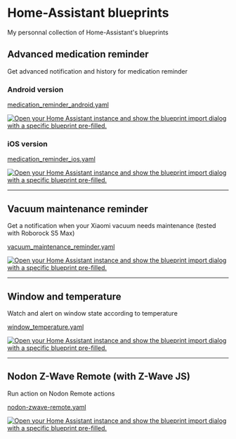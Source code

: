 # Home-Assistant blueprints

My personnal collection of Home-Assistant's blueprints


## Advanced medication reminder

Get advanced notification and history for medication reminder

### Android version

[medication_reminder_android.yaml](blueprints/medication_reminder_android.yaml)

[![Open your Home Assistant instance and show the blueprint import dialog with a specific blueprint pre-filled.](https://my.home-assistant.io/badges/blueprint_import.svg)](https://my.home-assistant.io/redirect/blueprint_import/?blueprint_url=https%3A%2F%2Fraw.githubusercontent.com%2FAohzan%2Fhass-blueprints%2Fmain%2Fblueprints%2Fmedication_reminder_android.yaml)

### iOS version

[medication_reminder_ios.yaml](blueprints/medication_reminder_ios.yaml)

[![Open your Home Assistant instance and show the blueprint import dialog with a specific blueprint pre-filled.](https://my.home-assistant.io/badges/blueprint_import.svg)](https://my.home-assistant.io/redirect/blueprint_import/?blueprint_url=https%3A%2F%2Fraw.githubusercontent.com%2FAohzan%2Fhass-blueprints%2Fmain%2Fblueprints%2Fmedication_reminder_ios.yaml)

---

## Vacuum maintenance reminder

Get a notification when your Xiaomi vacuum needs maintenance (tested with Roborock S5 Max)

[vacuum_maintenance_reminder.yaml](blueprints/vacuum_maintenance_reminder.yaml)

[![Open your Home Assistant instance and show the blueprint import dialog with a specific blueprint pre-filled.](https://my.home-assistant.io/badges/blueprint_import.svg)](https://my.home-assistant.io/redirect/blueprint_import/?blueprint_url=https%3A%2F%2Fraw.githubusercontent.com%2FAohzan%2Fhass-blueprints%2Fmain%2Fblueprints%2Fvacuum_maintenance_reminder.yaml)

---

## Window and temperature

Watch and alert on window state according to temperature

[window_temperature.yaml](blueprints/window_temperature.yaml)

[![Open your Home Assistant instance and show the blueprint import dialog with a specific blueprint pre-filled.](https://my.home-assistant.io/badges/blueprint_import.svg)](https://my.home-assistant.io/redirect/blueprint_import/?blueprint_url=https%3A%2F%2Fraw.githubusercontent.com%2FAohzan%2Fhass-blueprints%2Fmain%2Fblueprints%2Fwindow_temperature.yaml)

---

## Nodon Z-Wave Remote (with Z-Wave JS)

Run action on Nodon Remote actions

[nodon-zwave-remote.yaml](blueprints/nodon-zwave-remote.yaml)

[![Open your Home Assistant instance and show the blueprint import dialog with a specific blueprint pre-filled.](https://my.home-assistant.io/badges/blueprint_import.svg)](https://my.home-assistant.io/redirect/blueprint_import/?blueprint_url=https%3A%2F%2Fraw.githubusercontent.com%2FAohzan%2Fhass-blueprints%2Fmain%2Fblueprints%2Fnodon-zwave-remote.yaml)

